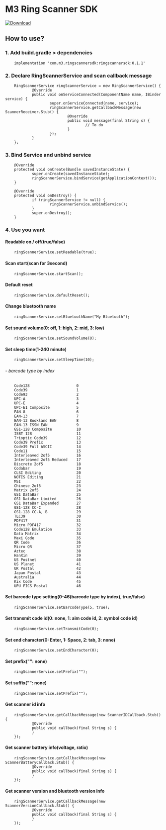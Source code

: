 # M3 Ring Scanner SDK

[ ![Download](https://api.bintray.com/packages/sjw2554/sdk/ringscannersdk/images/download.svg?version=0.1.1) ](https://bintray.com/sjw2554/sdk/ringscannersdk/0.1.1/link)

## How to use?

### 1. Add build.gradle > dependencies

        implementation 'com.m3.ringscannersdk:ringscannersdk:0.1.1'



### 2. Declare RingScannerService and scan callback message

        RingScannerService ringScannerService = new RingScannerService() {
                @Override
                public void onServiceConnected(ComponentName name, IBinder service) {
                        super.onServiceConnected(name, service);
                        ringScannerService.getCallbackMessage(new ScannerReceiver.Stub() {
                                @Override
                                public void message(final String s) {
                                        // To do
                                }
                        });
                }
        };


### 3. Bind Service and unbind service

        @Override
        protected void onCreate(Bundle savedInstanceState) {
                super.onCreate(savedInstanceState);
                ringScannerService.bindService(getApplicationContext());
        }

        @Override
        protected void onDestroy() {
                if (ringScannerService != null) {
                        ringScannerService.unbindService();
                }
                super.onDestroy();
        }



### 4. Use you want

#### Readable on / off(true/false)
        

        ringScannerService.setReadable(true);
      
        
        
#### Scan start(scan for 3second)

        ringScannerService.startScan();


#### Default reset

        ringScannerService.defaultReset();


#### Change bluetooth name

        ringScannerService.setBluetoothName("My Bluetooth");


#### Set sound volume(0: off, 1: high, 2: mid, 3: low)

        ringScannerService.setSoundVolume(0);


#### Set sleep time(1-240 minute)

        ringScannerService.setSleepTime(10);


###### - barcode type by index
        
        
        Code128                     0
        Code39                      1
        Code93                      2
        UPC-A                       3
        UPC-E                       4
        UPC-E1 Composite            5
        EAN-8                       6
        EAN-13                      7
        EAN-13 Bookland EAN         8
        EAN-13 ISSN EAN             9
        GS1-128 Composite           10
        ISBT 128                    11
        Trioptic Code39             12
        Code39 Prefix               13
        Code39 Full ASCII           14
        Code11                      15
        Interleaved 2of5            16
        Interleaved 2of5 Reduced    17
        Discrete 2of5               18
        Codabar                     19
        CLSI Editing                20
        NOTIS Editing               21
        MSI                         22
        Chinese 2of5                23
        Matrix 2of5                 24
        GS1 DataBar                 25
        GS1 DataBar Limited         26
        GS1 DataBar Expanded        27
        GS1-128 CC-C                28
        GS1-128 CC-A, B             29
        TLC39                       30
        PDF417                      31
        Micro PDF417                32
        Code128 Emulation           33
        Data Matrix                 34
        Maxi Code                   35
        QR Code                     36
        Micro QR                    37
        Aztec                       38
        HanXin                      39
        US Postnet                  40
        US Planet                   41
        UK Postal                   42
        Japan Postal                43
        Australia                   44
        Kix Code                    45
        UPU FICS Postal             46


#### Set barcode type setting(0-46(barcode type by index), true/false)

        ringScannerService.setBarcodeType(5, true);


#### Set transmit code id(0: none, 1: aim code id, 2: symbol code id)

        ringScannerService.setTransmitCode(0);


#### Set end character(0: Enter, 1: Space, 2: tab, 3: none)

        ringScannerService.setEndCharacter(0);


#### Set prefix("": none)

        ringScannerService.setPrefix("");


#### Set suffix("": none)

        ringScannerService.setPrefix("");


#### Get scanner id info

        ringScannerService.getCallbackMessage(new ScannerIDCallback.Stub() {
                @Override
                public void callback(final String s) {
                }
        });


#### Get scanner battery info(voltage, ratio)

        ringScannerService.getCallbackMessage(new ScannerBatteryCallback.Stub() {
                @Override
                public void callback(final String s) {
                }
        });


#### Get scanner version and bluetooth version info

        ringScannerService.getCallbackMessage(new ScannerVersionCallback.Stub() {
                @Override
                public void callback(final String s) {
                }
        });





